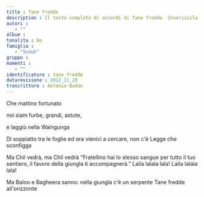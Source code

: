 ```yaml
--- 
title : Tane fredde
description : Il testo completo di accordi di Tane fredde. Inseriscila nel tuo canzoniere!
autori : 
   - ""
album : 
tonalita : Do
famiglia : 
   - "Scout"
gruppo : 
momenti : 
   - ""
identificatore : tane_fredde
datarevisione : 2012_11_28
trascrittore : Antonio Badan
--- 
```




Che mattino fortunato 


noi siam furbe, grandi, astute, 


e laggiù nella Waingunga 


Di soppiatto tra le foglie 
ed ora vienici a cercare, 
non c'è Legge che sconfigga 


Ma Chil vedrà, ma Chil vedrà 
 “Fratellino hai lo stesso sangue 
per tutto il tuo sentiero, 
il favore della giungla ti accompagnerà.”
Laila lalala lala! Laila lalala lala!


Ma Baloo e Bagheera sanno: 
nella giungla c'è un serpente 
Tane fredde all'orizzonte 


